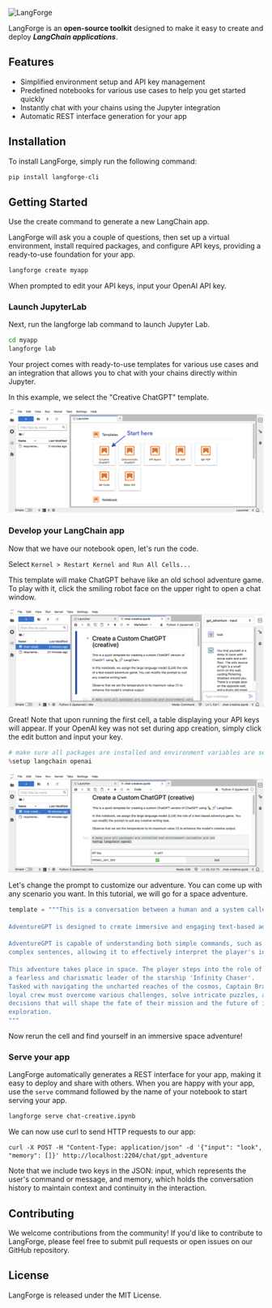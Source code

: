 ![LangForge](https://github.com/mme/langforge/raw/main/docs/img/header.png "LangForge")

LangForge is an **open-source toolkit** designed to make it easy to create and deploy **_LangChain applications_**.

## Features

- Simplified environment setup and API key management
- Predefined notebooks for various use cases to help you get started quickly
- Instantly chat with your chains using the Jupyter integration
- Automatic REST interface generation for your app

## Installation

To install LangForge, simply run the following command:

```bash
pip install langforge-cli
```

## Getting Started

Use the create command to generate a new LangChain app.

LangForge will ask you a couple of questions, then set up a virtual environment, install required packages, and configure API keys, providing a ready-to-use foundation for your app.

```bash
langforge create myapp
```

When prompted to edit your API keys, input your OpenAI API key.

### Launch JupyterLab

Next, run the langforge lab command to launch Jupyter Lab.

```bash
cd myapp
langforge lab
```

Your project comes with ready-to-use templates for various use cases and an integration that allows you to chat with your chains directly within Jupyter.

In this example, we select the "Creative ChatGPT" template.

![Templates](./docs/img/templates.png "Templates")

### Develop your LangChain app

Now that we have our notebook open, let's run the code.

Select `Kernel > Restart Kernel and Run All Cells...`

This template will make ChatGPT behave like an old school adventure game. To play with it, click the smiling robot face on the upper right to open a chat window.

![Chat](./docs/img/chat.png "Chat")

Great! Note that upon running the first cell, a table displaying your API keys will appear. If your OpenAI key was not set during app creation, simply click the edit button and input your key.

```python
# make sure all packages are installed and environment variables are set
%setup langchain openai
```

![API Key](./docs/img/api-key.png "API Key")

Let's change the prompt to customize our adventure. You can come up with any scenario you want. In this tutorial, we will go for a space adventure.

```python
template = """This is a conversation between a human and a system called AdventureGPT.

AdventureGPT is designed to create immersive and engaging text-based adventure games.

AdventureGPT is capable of understanding both simple commands, such as 'look,' and more
complex sentences, allowing it to effectively interpret the player's intent.

This adventure takes place in space. The player steps into the role of Captain Bravado,
a fearless and charismatic leader of the starship 'Infinity Chaser'.
Tasked with navigating the uncharted reaches of the cosmos, Captain Bravado and their
loyal crew must overcome various challenges, solve intricate puzzles, and make critical
decisions that will shape the fate of their mission and the future of interstellar
exploration.
"""
```

Now rerun the cell and find yourself in an immersive space adventure!

### Serve your app

LangForge automatically generates a REST interface for your app, making it easy to deploy and share with others. When you are happy with your app, use the `serve` command followed by the name of your notebook to start serving your app.

```bash
langforge serve chat-creative.ipynb
```

We can now use curl to send HTTP requests to our app:

```
curl -X POST -H "Content-Type: application/json" -d '{"input": "look", "memory": []}' http://localhost:2204/chat/gpt_adventure
```

Note that we include two keys in the JSON: input, which represents the user's command or message, and memory, which holds the conversation history to maintain context and continuity in the interaction.

## Contributing

We welcome contributions from the community! If you'd like to contribute to LangForge, please feel free to submit pull requests or open issues on our GitHub repository.

## License

LangForge is released under the MIT License.
